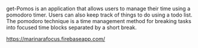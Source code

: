 get-Pomos is an application that allows users to manage their time using a pomodoro timer. Users can also keep track of things to do using a todo list. The pomodoro technique is a time management method for breaking tasks into focused time blocks separated by a short break.

https://marinarafocus.firebaseapp.com/
